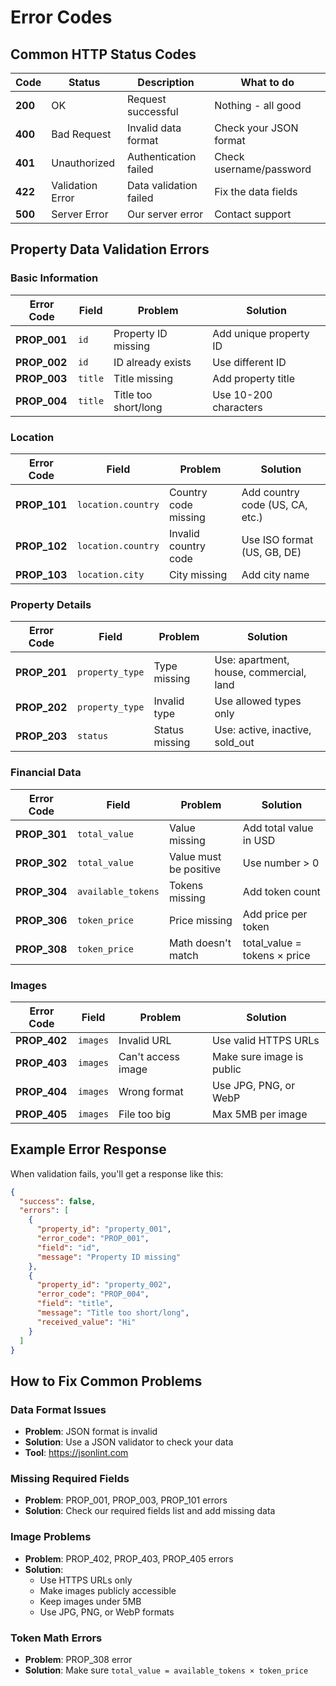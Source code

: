 # Error Codes

## Common HTTP Status Codes

| Code | Status | Description | What to do |
|------|--------|-------------|------------|
| **200** | OK | Request successful | Nothing - all good |
| **400** | Bad Request | Invalid data format | Check your JSON format |
| **401** | Unauthorized | Authentication failed | Check username/password |
| **422** | Validation Error | Data validation failed | Fix the data fields |
| **500** | Server Error | Our server error | Contact support |

## Property Data Validation Errors

### Basic Information

| Error Code | Field | Problem | Solution |
|------------|-------|---------|----------|
| **PROP_001** | `id` | Property ID missing | Add unique property ID |
| **PROP_002** | `id` | ID already exists | Use different ID |
| **PROP_003** | `title` | Title missing | Add property title |
| **PROP_004** | `title` | Title too short/long | Use 10-200 characters |

### Location

| Error Code | Field | Problem | Solution |
|------------|-------|---------|----------|
| **PROP_101** | `location.country` | Country code missing | Add country code (US, CA, etc.) |
| **PROP_102** | `location.country` | Invalid country code | Use ISO format (US, GB, DE) |
| **PROP_103** | `location.city` | City missing | Add city name |

### Property Details

| Error Code | Field | Problem | Solution |
|------------|-------|---------|----------|
| **PROP_201** | `property_type` | Type missing | Use: apartment, house, commercial, land |
| **PROP_202** | `property_type` | Invalid type | Use allowed types only |
| **PROP_203** | `status` | Status missing | Use: active, inactive, sold_out |

### Financial Data

| Error Code | Field | Problem | Solution |
|------------|-------|---------|----------|
| **PROP_301** | `total_value` | Value missing | Add total value in USD |
| **PROP_302** | `total_value` | Value must be positive | Use number > 0 |
| **PROP_304** | `available_tokens` | Tokens missing | Add token count |
| **PROP_306** | `token_price` | Price missing | Add price per token |
| **PROP_308** | `token_price` | Math doesn't match | total_value = tokens × price |

### Images

| Error Code | Field | Problem | Solution |
|------------|-------|---------|----------|
| **PROP_402** | `images` | Invalid URL | Use valid HTTPS URLs |
| **PROP_403** | `images` | Can't access image | Make sure image is public |
| **PROP_404** | `images` | Wrong format | Use JPG, PNG, or WebP |
| **PROP_405** | `images` | File too big | Max 5MB per image |

## Example Error Response

When validation fails, you'll get a response like this:

```json
{
  "success": false,
  "errors": [
    {
      "property_id": "property_001",
      "error_code": "PROP_001",
      "field": "id",
      "message": "Property ID missing"
    },
    {
      "property_id": "property_002", 
      "error_code": "PROP_004",
      "field": "title",
      "message": "Title too short/long",
      "received_value": "Hi"
    }
  ]
}
```

## How to Fix Common Problems

### Data Format Issues
- **Problem**: JSON format is invalid
- **Solution**: Use a JSON validator to check your data
- **Tool**: https://jsonlint.com

### Missing Required Fields  
- **Problem**: PROP_001, PROP_003, PROP_101 errors
- **Solution**: Check our required fields list and add missing data

### Image Problems
- **Problem**: PROP_402, PROP_403, PROP_405 errors  
- **Solution**: 
  - Use HTTPS URLs only
  - Make images publicly accessible
  - Keep images under 5MB
  - Use JPG, PNG, or WebP formats

### Token Math Errors
- **Problem**: PROP_308 error
- **Solution**: Make sure `total_value = available_tokens × token_price`

 